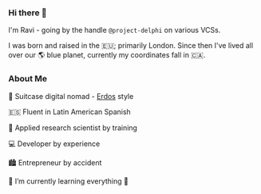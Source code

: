 ### Hi there 👋

I'm Ravi - going by the handle `@project-delphi` on various VCSs. 

I was born and raised in󠁧󠁢󠁥󠁮󠁧󠁿󠁮󠁧󠁿 the 🇪🇺; primarily London. Since then I've lived all over our 🌎 blue planet, currently my coordinates fall in 🇨🇦.

### About Me

🛄 Suitcase digital nomad - [Erdos](https://en.wikipedia.org/wiki/Paul_Erd%C5%91s) style

🇪🇸 Fluent in Latin American Spanish
 
🥼 Applied research scientist by training

💻 Developer by experience

🏙️ Entrepreneur by accident


🌱 I’m currently learning everything 🤣


